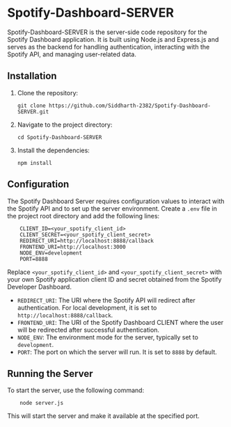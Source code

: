 # Spotify-Dashboard-SERVER

Spotify-Dashboard-SERVER is the server-side code repository for the Spotify Dashboard application. It is built using Node.js and Express.js and serves as the backend for handling authentication, interacting with the Spotify API, and managing user-related data.

## Installation

1.  Clone the repository:

        git clone https://github.com/Siddharth-2382/Spotify-Dashboard-SERVER.git

2.  Navigate to the project directory:

        cd Spotify-Dashboard-SERVER

3.  Install the dependencies:

        npm install

## Configuration

The Spotify Dashboard Server requires configuration values to interact with the Spotify API and to set up the server environment. Create a `.env` file in the project root directory and add the following lines:

        CLIENT_ID=<your_spotify_client_id>
        CLIENT_SECRET=<your_spotify_client_secret>
        REDIRECT_URI=http://localhost:8888/callback
        FRONTEND_URI=http://localhost:3000
        NODE_ENV=development
        PORT=8888

Replace `<your_spotify_client_id>` and `<your_spotify_client_secret>` with your own Spotify application client ID and secret obtained from the Spotify Developer Dashboard.

- `REDIRECT_URI`: The URI where the Spotify API will redirect after authentication. For local development, it is set to `http://localhost:8888/callback`.
- `FRONTEND_URI`: The URI of the Spotify Dashboard CLIENT where the user will be redirected after successful authentication.
- `NODE_ENV`: The environment mode for the server, typically set to `development`.
- `PORT`: The port on which the server will run. It is set to `8888` by default.

## Running the Server

To start the server, use the following command:

        node server.js


This will start the server and make it available at the specified port.
